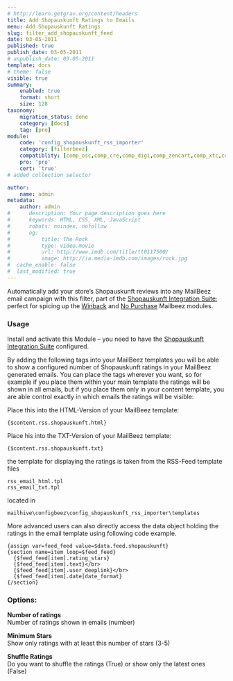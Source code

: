 ```yaml
---
# http://learn.getgrav.org/content/headers
title: Add Shopauskunft Ratings to Emails
menu: Add Shopauskunft Ratings
slug: filter_add_shopauskunft_feed
date: 03-05-2011
published: true
publish_date: 03-05-2011
# unpublish_date: 03-05-2011
template: docs
# theme: false
visible: true
summary:
    enabled: true
    format: short
    size: 128
taxonomy:
    migration_status: done
    category: [docs]
    tag: [pro]
module:
    code: 'config_shopauskunft_rss_importer'
    category: [filterbeez]
    compatiblity: [comp_osc,comp_cre,comp_digi,comp_zencart,comp_xtc,comp_xtcm2,comp_gambio]
    pro: 'pro'
    cert: 'true'       
# added collection selector

author:
    name: admin
metadata:
    author: admin
#      description: Your page description goes here
#      keywords: HTML, CSS, XML, JavaScript
#      robots: noindex, nofollow
#      og:
#          title: The Rock
#          type: video.movie
#          url: http://www.imdb.com/title/tt0117500/
#          image: http://ia.media-imdb.com/images/rock.jpg
#  cache_enable: false
#  last_modified: true
---
```


Automatically add your store’s Shopauskunft reviews into any MailBeez email campaign with this filter, part of the [Shopauskunft Integration Suite](/documentation/configbeez/config_shopauskunft_rss_importer/ "Shopauskunft Integration Suite"); perfect for spicing up the [Winback](/documentation/mailbeez/winback_advanced/ "Winback Advanced Module") and [No Purchase](/documentation/mailbeez/nopurchase_advanced/ "Mailbeez No Purchase Modules") Mailbeez modules.

### Usage

Install and activate this Module – you need to have the [Shopauskunft Integration Suite](/documentation/configbeez/config_shopauskunft_rss_importer/ "Shopauskunft Integration Suite") configured.

By adding the following tags into your MailBeez templates you will be able to show a configured number of Shopauskunft ratings in your MailBeez generated emails. You can place the tags wherever you want, so for example if you place them within your main template the ratings will be shown in all emails, but if you place them only in your content template, you are able control exactly in which emails the ratings will be visible:

Place this into the HTML-Version of your MailBeez template:

```
{$content.rss.shopauskunft.html}
```

Place his into the TXT-Version of your MailBeez template:

```
{$content.rss.shopauskunft.txt}
```

the template for displaying the ratings is taken from the RSS-Feed template files

```
rss_email_html.tpl  
rss_email_txt.tpl
```
located in

`mailhive\configbeez\config_shopauskunft_rss_importer\templates`

More advanced users can also directly access the data object holding the ratings in the email template using following code example.


```
{assign var=feed_feed value=$data.feed.shopauskunft}
{section name=item loop=$feed_feed}
  {$feed_feed[item].rating_stars}
  {$feed_feed[item].text}</br>
  {$feed_feed[item].user_deeplink}</br>
  {$feed_feed[item].date|date_format}
{/section}
```




### Options:

**Number of ratings**  
 Number of ratings shown in emails (number)

**Minimum Stars**  
 Show only ratings with at least this number of stars (3-5)

**Shuffle Ratings**  
 Do you want to shuffle the ratings (True) or show only the latest ones (False)
